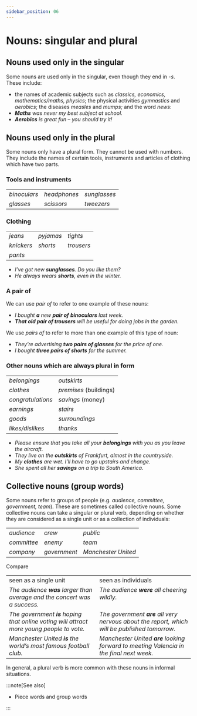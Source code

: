 ```yaml
---
sidebar_position: 06
---
```


# Nouns: singular and plural

## Nouns used only in the singular

Some nouns are used only in the singular, even though they end in *\-s*. These include:

- the names of academic subjects such as *classics, economics, mathematics/maths, physics*; the physical activities *gymnastics* and *aerobics*; the diseases *measles* and *mumps;* and the word *news*:
- ***Maths*** *was never my best subject at school.*
- ***Aerobics*** *is great fun – you should try it!*

## Nouns used only in the plural

Some nouns only have a plural form. They cannot be used with numbers. They include the names of certain tools, instruments and articles of clothing which have two parts.

### Tools and instruments

<table><tbody><tr valign="top"><td><i>binoculars</i></td><td><i>headphones</i></td><td><i>sunglasses</i></td></tr><tr valign="top"><td><i>glasses</i></td><td><i>scissors</i></td><td><i>tweezers</i></td></tr></tbody></table>

### Clothing

<table><tbody><tr valign="top"><td><i>jeans</i></td><td><i>pyjamas</i></td><td><i>tights</i></td></tr><tr valign="top"><td><i>knickers</i></td><td><i>shorts</i></td><td><i>trousers</i></td></tr><tr valign="top"><td><i>pants</i></td><td><br/></td><td><br/></td></tr></tbody></table>

- *I’ve got new **sunglasses**. Do you like them?*
- *He always wears **shorts**, even in the winter.*

### A pair of

We can use *pair of* to refer to one example of these nouns:

- *I bought **a** new **pair of*** ***binoculars** last week.*
- ***That old pair of trousers*** *will be useful for doing jobs in the garden.*

We use *pairs of* to refer to more than one example of this type of noun:

- *They’re advertising **two pairs of glasses** for the price of one.*
- *I bought **three pairs of shorts** for the summer.*

### Other nouns which are always plural in form

<table><tbody><tr valign="top"><td><i>belongings</i></td><td><i>outskirts</i></td></tr><tr valign="top"><td><i>clothes</i></td><td><i>premises</i> (buildings)</td></tr><tr valign="top"><td><i>congratulations</i></td><td><i>savings</i> (money)</td></tr><tr valign="top"><td><i>earnings</i></td><td><i>stairs</i></td></tr><tr valign="top"><td><i>goods</i></td><td><i>surroundings</i></td></tr><tr valign="top"><td><i>likes/dislikes</i></td><td><i>thanks</i></td></tr></tbody></table>

- *Please ensure that you take all your **belongings** with you as you leave the aircraft.*
- *They live on the **outskirts** of Frankfurt, almost in the countryside.*
- *My **clothes** are wet. I’ll have to go upstairs and change.*
- *She spent all her **savings** on a trip to South America.*

## Collective nouns (group words)

Some nouns refer to groups of people (e.g. *audience, committee, government, team*). These are sometimes called collective nouns. Some collective nouns can take a singular or plural verb, depending on whether they are considered as a single unit or as a collection of individuals:

<table><tbody><tr valign="top"><td><i>audience</i></td><td><i>crew</i></td><td><i>public</i></td></tr><tr valign="top"><td><i>committee</i></td><td><i>enemy</i></td><td><i>team</i></td></tr><tr valign="top"><td><i>company</i></td><td><i>government</i></td><td><i>Manchester United</i></td></tr></tbody></table>

Compare

<table><tbody><tr valign="top"><td>seen as a single unit</td><td>seen as individuals</td></tr><tr valign="top"><td><i>The audience </i><b><i>was</i></b><i> larger than average and the concert was a success.</i></td><td><i>The audience </i><b><i>were</i></b><i> all cheering wildly.</i></td></tr><tr valign="top"><td><i>The government </i><b><i>is</i></b><i> hoping that online voting will attract more young people to vote.</i></td><td><i>The government </i><b><i>are</i></b><i> all very nervous about the report, which will be published tomorrow.</i></td></tr><tr valign="top"><td><i>Manchester United </i><b><i>is</i></b><i> the world’s most famous football club.</i></td><td><i>Manchester United </i><b><i>are</i></b><i> looking forward to meeting Valencia in the final next week.</i></td></tr></tbody></table>

In general, a plural verb is more common with these nouns in informal situations.

:::note[See also]

- Piece words and group words

:::
